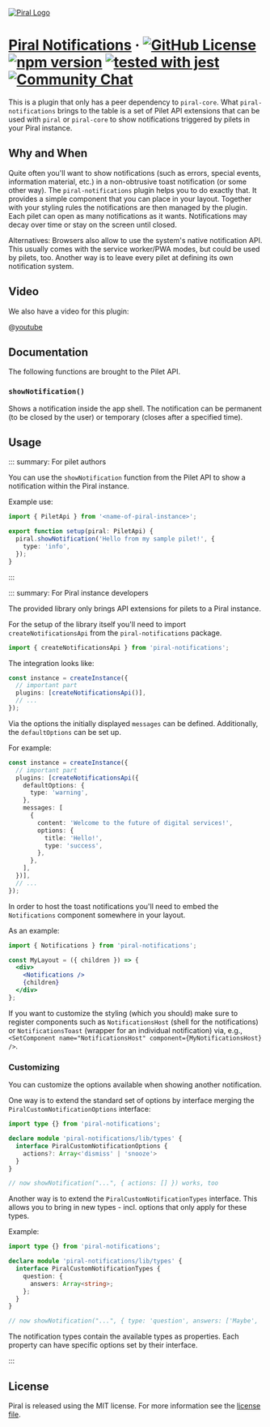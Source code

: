 [![Piral Logo](https://github.com/smapiot/piral/raw/main/docs/assets/logo.png)](https://piral.io)

# [Piral Notifications](https://piral.io) &middot; [![GitHub License](https://img.shields.io/badge/license-MIT-blue.svg)](https://github.com/smapiot/piral/blob/main/LICENSE) [![npm version](https://img.shields.io/npm/v/piral-notifications.svg?style=flat)](https://www.npmjs.com/package/piral-notifications) [![tested with jest](https://img.shields.io/badge/tested_with-jest-99424f.svg)](https://jestjs.io) [![Community Chat](https://dcbadge.vercel.app/api/server/kKJ2FZmK8t?style=flat)](https://discord.gg/kKJ2FZmK8t)

This is a plugin that only has a peer dependency to `piral-core`. What `piral-notifications` brings to the table is a set of Pilet API extensions that can be used with `piral` or `piral-core` to show notifications triggered by pilets in your Piral instance.

## Why and When

Quite often you'll want to show notifications (such as errors, special events, information material, etc.) in a non-obtrusive toast notification (or some other way). The `piral-notifications` plugin helps you to do exactly that. It provides a simple component that you can place in your layout. Together with your styling rules the notifications are then managed by the plugin. Each pilet can open as many notifications as it wants. Notifications may decay over time or stay on the screen until closed.

Alternatives: Browsers also allow to use the system's native notification API. This usually comes with the service worker/PWA modes, but could be used by pilets, too. Another way is to leave every pilet at defining its own notification system.

## Video

We also have a video for this plugin:

@[youtube](https://youtu.be/zpipf0qrDA4)

## Documentation

The following functions are brought to the Pilet API.

### `showNotification()`

Shows a notification inside the app shell. The notification can be permanent (to be closed by the user) or temporary (closes after a specified time).

## Usage

::: summary: For pilet authors

You can use the `showNotification` function from the Pilet API to show a notification within the Piral instance.

Example use:

```ts
import { PiletApi } from '<name-of-piral-instance>';

export function setup(piral: PiletApi) {
  piral.showNotification('Hello from my sample pilet!', {
    type: 'info',
  });
}
```

:::

::: summary: For Piral instance developers

The provided library only brings API extensions for pilets to a Piral instance.

For the setup of the library itself you'll need to import `createNotificationsApi` from the `piral-notifications` package.

```ts
import { createNotificationsApi } from 'piral-notifications';
```

The integration looks like:

```ts
const instance = createInstance({
  // important part
  plugins: [createNotificationsApi()],
  // ...
});
```

Via the options the initially displayed `messages` can be defined. Additionally, the `defaultOptions` can be set up.

For example:

```ts
const instance = createInstance({
  // important part
  plugins: [createNotificationsApi({
    defaultOptions: {
      type: 'warning',
    },
    messages: [
      {
        content: 'Welcome to the future of digital services!',
        options: {
          title: 'Hello!',
          type: 'success',
        },
      },
    ],
  })],
  // ...
});
```

In order to host the toast notifications you'll need to embed the `Notifications` component somewhere in your layout.

As an example:

```jsx
import { Notifications } from 'piral-notifications';

const MyLayout = ({ children }) => {
  <div>
    <Notifications />
    {children}
  </div>
};
```

If you want to customize the styling (which you should) make sure to register components such as `NotificationsHost` (shell for the notifications) or `NotificationsToast` (wrapper for an individual notification) via, e.g., `<SetComponent name="NotificationsHost" component={MyNotificationsHost} />`.

### Customizing

You can customize the options available when showing another notification.

One way is to extend the standard set of options by interface merging the `PiralCustomNotificationOptions` interface:

```ts
import type {} from 'piral-notifications';

declare module 'piral-notifications/lib/types' {
  interface PiralCustomNotificationOptions {
    actions?: Array<'dismiss' | 'snooze'>
  }
}

// now showNotification("...", { actions: [] }) works, too
```

Another way is to extend the `PiralCustomNotificationTypes` interface. This allows you to bring in new types - incl. options that only apply for these types.

Example:

```ts
import type {} from 'piral-notifications';

declare module 'piral-notifications/lib/types' {
  interface PiralCustomNotificationTypes {
    question: {
      answers: Array<string>;
    };
  }
}

// now showNotification("...", { type: 'question', answers: ['Maybe', 'Definitely'] }) works, too
```

The notification types contain the available types as properties. Each property can have specific options set by their interface.

:::

## License

Piral is released using the MIT license. For more information see the [license file](./LICENSE).
